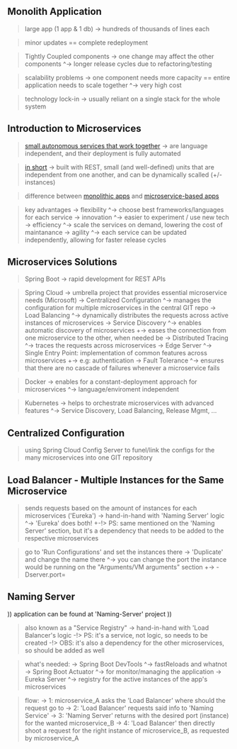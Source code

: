 ## Monolith Application ##
> large app (1 app & 1 db)
    \-> hundreds of thousands of lines each

> minor updates == complete redeployment

> Tightly Coupled components
    \-> one change may affect the other components
        ^-> longer release cycles due to refactoring/testing

> scalability problems
    \-> one component needs more capacity == entire application needs to scale together
        ^-> very high cost

> technology lock-in
    \-> usually reliant on a single stack for the whole system


## Introduction to Microservices ##
> [small autonomous services that work together](/resources/section4/introMicroservices.png)
    \-> are language independent, and their deployment is fully automated

> [in short](/resources/section4/summary.png)
    \-> built with REST, small (and well-defined) units that are independent from one another, and can be dynamically scalled (+/- instances)

> difference between [monolithic apps](/resources/section4/introMicroservices.png) and [microservice-based apps](/resources/section4/microserviceApp.png)

> key advantages
    \-> flexibility
        ^-> choose best frameworks/languages for each service
    \-> innovation
        ^-> easier to experiment / use new tech
    \-> efficiency
        ^-> scale the services on demand, lowering the cost of maintanance
    \-> agility
        ^-> each service can be updated independently, allowing for faster release cycles

## Microservices Solutions ##
> Spring Boot
    \-> rapid development for REST APIs

> Spring Cloud
    \-> umbrella project that provides essential microservice needs (Microsoft)
    \-> Centralized Configuration
        ^-> manages the configuration for multiple microservices in the central GIT repo
    \-> Load Balancing
        ^-> dynamically distributes the requests across active instances of microservices
    \-> Service Discovery
        ^-> enables automatic discovery of microservices
            +-> eases the connection from one microservice to the other, when needed be
    \-> Distributed Tracing
        ^-> traces the requests across microservices
    \-> Edge Server
        ^-> Single Entry Point: implementation of common features across microservices
            +-> e.g: authentication
    \-> Fault Tolerance
        ^-> ensures that there are no cascade of failures whenever a microservice fails

> Docker
    \-> enables for a constant-deployment approach for microservices
        ^-> language/enviroment independent

> Kubernetes
    \-> helps to orchestrate microservices with advanced features
        ^-> Service Discovery, Load Balancing, Release Mgmt, ...

## Centralized Configuration ##
> using Spring Cloud Config Server to funel/link the configs for the many microservices into one GIT repository

## Load Balancer - Multiple Instances for the Same Microservice ##
> sends requests based on the amount of instances for each microservices ('Eureka')
    \-> hand-in-hand with 'Naming Server' logic
        ^-> 'Eureka' does both!
            +-!> PS: same mentioned on the 'Naming Server' section, but it's a dependency that needs to be added to the respective microservices

> go to 'Run Configurations' and set the instances there
    \-> 'Duplicate' and change the name there
        ^-> you can change the port the instance would be running on the "Arguments/VM arguments" section
            +-> -Dserver.port=<port>

## Naming Server ##
)) application can be found at 'Naming-Server' project ))

> also known as a "Service Registry"
    \-> hand-in-hand with 'Load Balancer's logic
    \-!> PS: it's a service, not logic, so needs to be created
    \-!> OBS: it's also a dependency for the other microservices, so should be added as well

> what's needed:
    \-> Spring Boot DevTools
        ^-> fastReloads and whatnot
    \-> Spring Boot Actuator
        ^-> for monitor/managing the application
    \-> Eureka Server
        ^-> registry for the active instances of the app's microservices

> flow:
    \-> 1: microservice_A asks the 'Load Balancer' where should the request go to
    \-> 2: 'Load Balancer' requests said info to 'Naming Service'
    \-> 3: 'Naming Server' returns with the desired port (instance) for the wanted microservice_B
    \-> 4: 'Load Balancer' then directly shoot a request for the right instance of microservice_B, as requested by microservice_A 